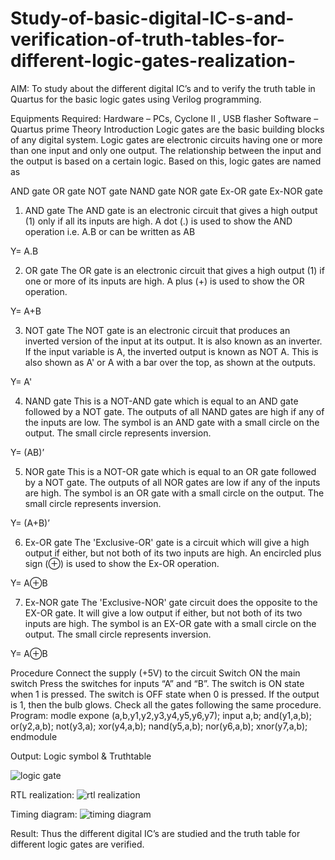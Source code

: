 # Study-of-basic-digital-IC-s-and-verification-of-truth-tables-for-different-logic-gates-realization-
 AIM:
To study about the different digital IC’s and to verify the truth table in Quartus for the basic logic gates using Verilog programming.

Equipments Required:
Hardware – PCs, Cyclone II , USB flasher
Software – Quartus prime
Theory
Introduction
Logic gates are the basic building blocks of any digital system. Logic gates are electronic circuits having one or more than one input and only one output. The relationship between the input and the output is based on a certain logic. Based on this, logic gates are named as

AND gate
OR gate
NOT gate
NAND gate
NOR gate
Ex-OR gate
Ex-NOR gate
1) AND gate
The AND gate is an electronic circuit that gives a high output (1) only if all its inputs are high. A dot (.) is used to show the AND operation i.e. A.B or can be written as AB

Y= A.B

2) OR gate
The OR gate is an electronic circuit that gives a high output (1) if one or more of its inputs are high. A plus (+) is used to show the OR operation.

Y= A+B

3) NOT gate
The NOT gate is an electronic circuit that produces an inverted version of the input at its output. It is also known as an inverter. If the input variable is A, the inverted output is known as NOT A. This is also shown as A' or A with a bar over the top, as shown at the outputs.

Y= A'

4) NAND gate
This is a NOT-AND gate which is equal to an AND gate followed by a NOT gate. The outputs of all NAND gates are high if any of the inputs are low. The symbol is an AND gate with a small circle on the output. The small circle represents inversion.

Y= (AB)’

5) NOR gate
This is a NOT-OR gate which is equal to an OR gate followed by a NOT gate. The outputs of all NOR gates are low if any of the inputs are high. The symbol is an OR gate with a small circle on the output. The small circle represents inversion.

Y= (A+B)’

6) Ex-OR gate
The 'Exclusive-OR' gate is a circuit which will give a high output if either, but not both of its two inputs are high. An encircled plus sign (⊕) is used to show the Ex-OR operation.

Y= A⊕B

7) Ex-NOR gate
The 'Exclusive-NOR' gate circuit does the opposite to the EX-OR gate. It will give a low output if either, but not both of its two inputs are high. The symbol is an EX-OR gate with a small circle on the output. The small circle represents inversion.

Y= A⊕B

Procedure
Connect the supply (+5V) to the circuit
Switch ON the main switch
Press the switches for inputs “A” and “B”. The switch is ON state when 1 is pressed. The switch is OFF state when 0 is pressed.
If the output is 1, then the bulb glows.
Check all the gates following the same procedure.
Program:
  modle expone (a,b,y1,y2,y3,y4,y5,y6,y7);
  input a,b;
  and(y1,a,b);
  or(y2,a,b);
  not(y3,a);
  xor(y4,a,b);
  nand(y5,a,b);
  nor(y6,a,b);
  xnor(y7,a,b);
  endmodule
  
Output:
Logic symbol & Truthtable

![logic gate](https://user-images.githubusercontent.com/128984662/228479478-2fa6db1b-41d7-4f04-99a3-661a225f1b65.jpeg)

RTL realization:
![rtl realization](https://user-images.githubusercontent.com/128984662/228479713-5eb576ca-dc54-44e2-a4d0-49b6f90b3b0a.jpeg)

Timing diagram:
![timing diagram](https://user-images.githubusercontent.com/128984662/228484694-8881a3ca-a0d6-4083-96e0-2a8e6baf6153.jpeg)






Result:
Thus the different digital IC’s are studied and the truth table for different logic gates are verified.
